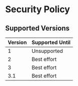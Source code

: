 # Security Policy

## Supported Versions

| Version | Supported Until |
| ------- | --------------- |
| 1       | Unsupported     |
| 2       | Best effort     |
| 3       | Best effort     |
| 3.1     | Best effort     |
